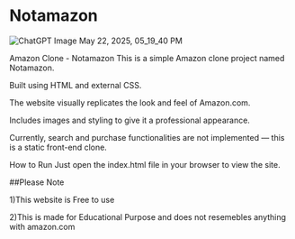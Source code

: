 # Notamazon
![ChatGPT Image May 22, 2025, 05_19_40 PM](https://github.com/user-attachments/assets/43bdf917-1410-4750-8e5e-838600b9ccf9)




Amazon Clone - Notamazon
This is a simple Amazon clone project named Notamazon.

Built using HTML and external CSS.

The website visually replicates the look and feel of Amazon.com.

Includes images and styling to give it a professional appearance.

Currently, search and purchase functionalities are not implemented — this is a static front-end clone.

How to Run
Just open the index.html file in your browser to view the site.


##Please Note

1)This website is Free to use 

2)This is made for Educational Purpose and does not resemebles anything with amazon.com




